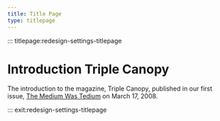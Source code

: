 ```yaml
---
title: Title Page
type: titlepage
---
```


::: titlepage:redesign-settings-titlepage

# Introduction Triple Canopy

The introduction to the magazine, Triple Canopy, published in our first issue, [The Medium Was Tedium](https://www.canopycanopycanopy.com/issues#1) on March 17, 2008.

::: exit:redesign-settings-titlepage
